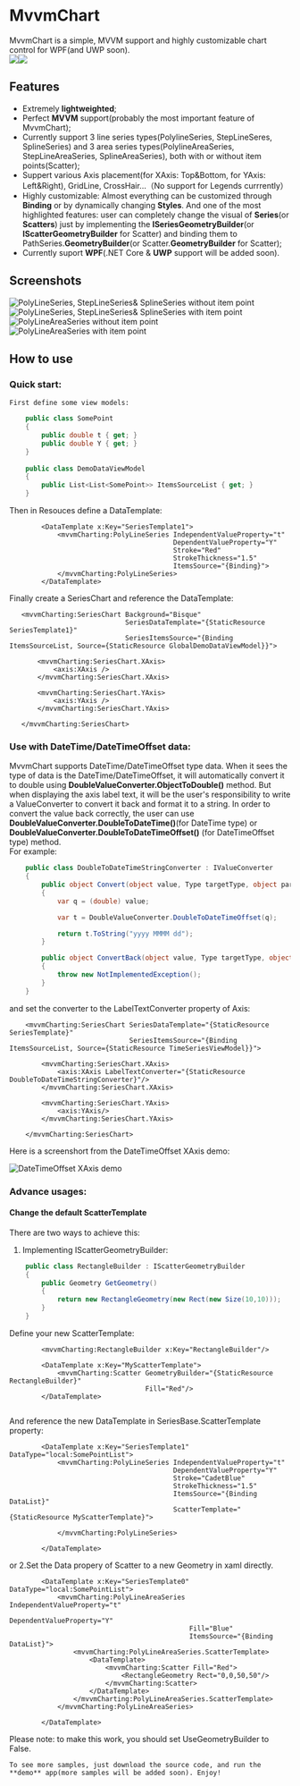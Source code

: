 # MvvmChart
MvvmChart is a simple, MVVM support and highly customizable chart control for WPF(and UWP soon).</br>
![](https://img.shields.io/badge/license-MIT-green)![](https://img.shields.io/badge/support-WPF-brightgreen)

## Features
* Extremely **lightweighted**;
* Perfect **MVVM** support(probably the most important feature of MvvmChart);
* Currently support 3 line series types(PolylineSeries, StepLineSeres, SplineSeries) and 3 area series types(PolylineAreaSeries, StepLineAreaSeries, SplineAreaSeries), both with or without item points(Scatter);
* Suppert various Axis placement(for XAxis: Top&Bottom, for YAxis: Left&Right), GridLine, CrossHair...（No support for Legends currrently）
* Highly customizable: Almost everything can be customized through **Binding** or by dynamically changing **Styles**. And one of the most highlighted features: user can completely change the visual of **Series**(or **Scatters**) just by implementing the **ISeriesGeometryBuilder**(or **IScatterGeometryBuilder** for Scatter) and binding them to PathSeries.**GeometryBuilder**(or Scatter.**GeometryBuilder** for Scatter);
* Currently suport **WPF**(.NET Core & **UWP** support will be added soon).

## Screenshots
![PolyLineSeries, StepLineSeries& SplineSeries without item point](https://github.com/zenjia/MvvmChart/blob/master/Demo/Images/withoutdot2.PNG)
![PolyLineSeries, StepLineSeries& SplineSeries with item point](https://github.com/zenjia/MvvmChart/blob/master/Demo/Images/withdot2.PNG)
![PolyLineAreaSeries without item point](https://github.com/zenjia/MvvmChart/blob/master/Demo/Images/areaWithoutDot.PNG)
![PolyLineAreaSeries with item point](https://github.com/zenjia/MvvmChart/blob/master/Demo/Images/areaWithDot.PNG)

## How to use
### Quick start:
    First define some view models:
```c#
    public class SomePoint
    {
        public double t { get; }
        public double Y { get; }
    }
    
    public class DemoDataViewModel 
    {
        public List<List<SomePoint>> ItemsSourceList { get; }
    }
```
  Then in Resouces define a DataTemplate:
```Xaml
        <DataTemplate x:Key="SeriesTemplate1">
            <mvvmCharting:PolyLineSeries IndependentValueProperty="t"
                                         DependentValueProperty="Y"
                                         Stroke="Red"
                                         StrokeThickness="1.5"
                                         ItemsSource="{Binding}">
            </mvvmCharting:PolyLineSeries>
        </DataTemplate>
 ```
  Finally create a SeriesChart and reference the DataTemplate:
 ```Xaml    
    <mvvmCharting:SeriesChart Background="Bisque"
                              SeriesDataTemplate="{StaticResource SeriesTemplate1}"
                              SeriesItemsSource="{Binding ItemsSourceList, Source={StaticResource GlobalDemoDataViewModel}}">

        <mvvmCharting:SeriesChart.XAxis>
            <axis:XAxis />
        </mvvmCharting:SeriesChart.XAxis>

        <mvvmCharting:SeriesChart.YAxis>
            <axis:YAxis />
        </mvvmCharting:SeriesChart.YAxis>

    </mvvmCharting:SeriesChart>
```
### Use with DateTime/DateTimeOffset data:
MvvmChart supports DateTime/DateTimeOffset type data. When it sees the type of data is the DateTime/DateTimeOffset, it will automatically convert it to double using **DoubleValueConverter.ObjectToDouble()** method. But when displaying the axis label text, it will be the user's responsibility to write a ValueConverter to convert it back and format it to a string. In order to convert the value back correctly, the user can use  **DoubleValueConverter.DoubleToDateTime()**(for DateTime type) or **DoubleValueConverter.DoubleToDateTimeOffset()** (for DateTimeOffset type) method. </br>
For example:
```c#
    public class DoubleToDateTimeStringConverter : IValueConverter
    {
        public object Convert(object value, Type targetType, object parameter, CultureInfo culture)
        {
            var q = (double) value;

            var t = DoubleValueConverter.DoubleToDateTimeOffset(q);

            return t.ToString("yyyy MMMM dd");
        }

        public object ConvertBack(object value, Type targetType, object parameter, CultureInfo culture)
        {
            throw new NotImplementedException();
        }
    }
```
and set the converter to the LabelTextConverter property of Axis:
```xaml
    <mvvmCharting:SeriesChart SeriesDataTemplate="{StaticResource SeriesTemplate}"
                              SeriesItemsSource="{Binding ItemsSourceList, Source={StaticResource TimeSeriesViewModel}}">

        <mvvmCharting:SeriesChart.XAxis>
            <axis:XAxis LabelTextConverter="{StaticResource DoubleToDateTimeStringConverter}"/>
        </mvvmCharting:SeriesChart.XAxis>

        <mvvmCharting:SeriesChart.YAxis>
            <axis:YAxis/>
        </mvvmCharting:SeriesChart.YAxis>

    </mvvmCharting:SeriesChart>
```
Here is a screenshort from the DateTimeOffset XAxis demo:

![DateTimeOffset XAxis demo](https://github.com/zenjia/MvvmChart/blob/master/Demo/Images/DateTimeDemo.PNG)

### Advance usages:
#### Change the default ScatterTemplate
There are two ways to achieve this:
1. Implementing IScatterGeometryBuilder:
```c#
    public class RectangleBuilder : IScatterGeometryBuilder
    {
        public Geometry GetGeometry()
        {
            return new RectangleGeometry(new Rect(new Size(10,10)));
        }
    }
```
Define your new ScatterTemplate:
```xaml
        <mvvmCharting:RectangleBuilder x:Key="RectangleBuilder"/>

        <DataTemplate x:Key="MyScatterTemplate">
            <mvvmCharting:Scatter GeometryBuilder="{StaticResource RectangleBuilder}"
                                  Fill="Red"/>
        </DataTemplate>
                
```
And reference the new DataTemplate in SeriesBase.ScatterTemplate property:

```xaml
        <DataTemplate x:Key="SeriesTemplate1" DataType="local:SomePointList">
            <mvvmCharting:PolyLineSeries IndependentValueProperty="t"
                                         DependentValueProperty="Y"
                                         Stroke="CadetBlue"
                                         StrokeThickness="1.5"
                                         ItemsSource="{Binding DataList}"
                                         ScatterTemplate="{StaticResource MyScatterTemplate}">
  
            </mvvmCharting:PolyLineSeries>

        </DataTemplate>
```

or
2.Set the Data propery of Scatter to a new Geometry in xaml directly.

```xaml
        <DataTemplate x:Key="SeriesTemplate0" DataType="local:SomePointList">
            <mvvmCharting:PolyLineAreaSeries IndependentValueProperty="t"
                                             DependentValueProperty="Y"
                                             Fill="Blue"
                                             ItemsSource="{Binding DataList}">
                <mvvmCharting:PolyLineAreaSeries.ScatterTemplate>
                    <DataTemplate>
                        <mvvmCharting:Scatter Fill="Red">
                            <RectangleGeometry Rect="0,0,50,50"/>
                        </mvvmCharting:Scatter>
                    </DataTemplate>
                </mvvmCharting:PolyLineAreaSeries.ScatterTemplate>
            </mvvmCharting:PolyLineAreaSeries>

        </DataTemplate>
```
Please note: to make this work, you should set UseGeometryBuilder to False.

    To see more samples, just download the source code, and run the **demo** app(more samples will be added soon). Enjoy!

